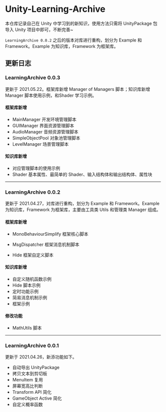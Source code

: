 # Unity-Learning-Archive

本仓库记录自己在 Unity 中学习到的新知识，使用方法只需将 UnityPackage 包导入 Unity 项目中即可，不断完善~

`LearningArchive 0.0.2` 之后的版本对库进行重构，划分为 Example 和 Framework。Example 为知识库，Framework 为框架库。

## 更新日志

### LearningArchive 0.0.3

更新于 2021.05.22。框架库新增 Manager of Managers 脚本；知识库新增 Manager 脚本使用示例，和Shader 学习示例。

#### 框架库新增

- MainManager 开发环境管理脚本
- GUIManager 界面资源管理脚本
- AudioManager 音频资源管理脚本
- SimpleObjectPool 对象池管理脚本
- LevelManager 场景管理脚本

#### 知识库新增

- 对应管理脚本的使用示例
- Shader 基本属性、最简单的 Shader、输入结构体和输出结构体、属性块

---

### LearningArchive 0.0.2

更新于 2021.04.27，对库进行重构，划分为 Example 和 Framework。Example 为知识库，Framework 为框架库，主要由工具类 Utils 和管理类 Manager 组成。

#### 框架库新增

- MonoBehaviourSimplify 框架核心脚本

- MsgDispatcher 框架消息机制脚本

- Hide 框架自定义脚本

#### 知识库新增

- 自定义随机函数示例
- Hide 脚本示例
- 定时功能示例
- 简易消息机制示例
- 框架示例

#### 修改功能

- MathUtils 脚本

---

### LearningArchive 0.0.1

更新于 2021.04.26，新添功能如下。

- 自动导出 UnityPackage
- 拷贝文本到剪切板
- MenuItem 复用
- 屏幕宽高比判断
- Transform API 简化
- GameObject Active 简化
- 自定义概率函数